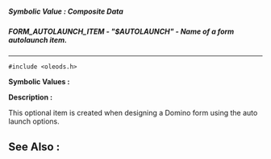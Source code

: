 ##### Symbolic Value : Composite Data
##### FORM_AUTOLAUNCH_ITEM - "$AUTOLAUNCH" - Name of a form autolaunch item.
---
```
#include <oleods.h>
```

**Symbolic Values :**



**Description :**

This optional item is created when designing a Domino form using the auto launch options.


**See Also :**
---
